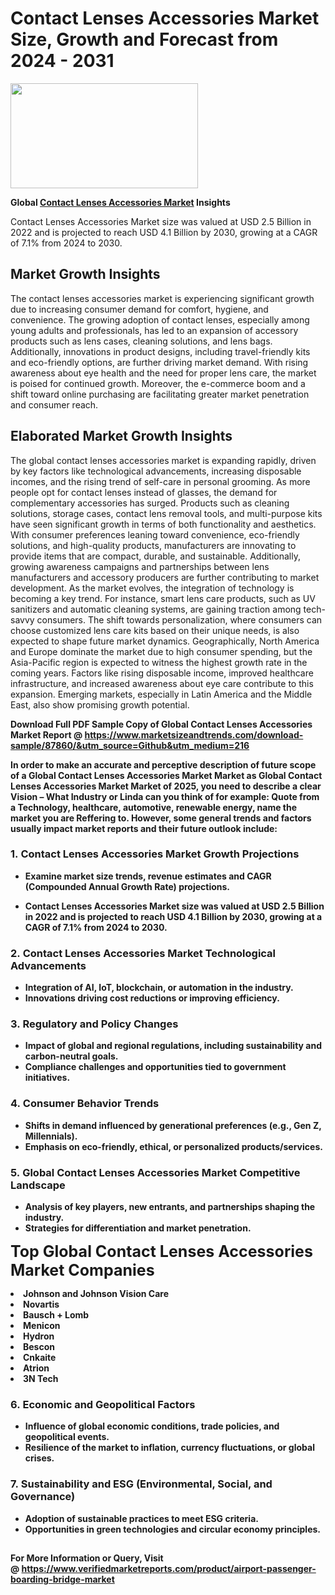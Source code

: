 <H1>Contact Lenses Accessories Market Size, Growth and Forecast from 2024 - 2031</H1><img class="aligncenter size-medium wp-image-584254" src="https://thirdeyenews.in/wp-content/uploads/2024/09/Global-Market-Research-300x168.jpeg" alt="" width="300" height="168" /><p><strong>Global&nbsp;<a href="https://www.marketsizeandtrends.com/download-sample/87860/&amp;utm_source=Github&utm_medium=216">Contact Lenses Accessories Market</a> Insights</strong></p><p>Contact Lenses Accessories Market size was valued at USD 2.5 Billion in 2022 and is projected to reach USD 4.1 Billion by 2030, growing at a CAGR of 7.1% from 2024 to 2030.</p><p><h2>Market Growth Insights</h2> <p>The contact lenses accessories market is experiencing significant growth due to increasing consumer demand for comfort, hygiene, and convenience. The growing adoption of contact lenses, especially among young adults and professionals, has led to an expansion of accessory products such as lens cases, cleaning solutions, and lens bags. Additionally, innovations in product designs, including travel-friendly kits and eco-friendly options, are further driving market demand. With rising awareness about eye health and the need for proper lens care, the market is poised for continued growth. Moreover, the e-commerce boom and a shift toward online purchasing are facilitating greater market penetration and consumer reach.</p> <p><strong></strong></p> <h2>Elaborated Market Growth Insights</h2> <p>The global contact lenses accessories market is expanding rapidly, driven by key factors like technological advancements, increasing disposable incomes, and the rising trend of self-care in personal grooming. As more people opt for contact lenses instead of glasses, the demand for complementary accessories has surged. Products such as cleaning solutions, storage cases, contact lens removal tools, and multi-purpose kits have seen significant growth in terms of both functionality and aesthetics. With consumer preferences leaning toward convenience, eco-friendly solutions, and high-quality products, manufacturers are innovating to provide items that are compact, durable, and sustainable. Additionally, growing awareness campaigns and partnerships between lens manufacturers and accessory producers are further contributing to market development. As the market evolves, the integration of technology is becoming a key trend. For instance, smart lens care products, such as UV sanitizers and automatic cleaning systems, are gaining traction among tech-savvy consumers. The shift towards personalization, where consumers can choose customized lens care kits based on their unique needs, is also expected to shape future market dynamics. Geographically, North America and Europe dominate the market due to high consumer spending, but the Asia-Pacific region is expected to witness the highest growth rate in the coming years. Factors like rising disposable income, improved healthcare infrastructure, and increased awareness about eye care contribute to this expansion. Emerging markets, especially in Latin America and the Middle East, also show promising growth potential. <p><strong></p><p><span class=""><strong>Download Full PDF Sample Copy of Global Contact Lenses Accessories Market Report</strong> @ <a href="https://www.marketsizeandtrends.com/download-sample/87860/&amp;utm_source=Github&utm_medium=216" target="_blank">https://www.marketsizeandtrends.com/download-sample/87860/&amp;utm_source=Github&utm_medium=216</a></span></p><p>In order to make an accurate and perceptive description of future scope of a Global&nbsp;Contact Lenses Accessories Market Market as Global&nbsp;Contact Lenses Accessories Market Market of 2025, you need to describe a clear Vision &ndash; What Industry or Linda can you think of for example: Quote from a Technology, healthcare, automotive, renewable energy, name the market you are Reffering to. However, some general trends and factors usually impact market reports and their future outlook include:</p><h3>1.&nbsp;<strong>Contact Lenses Accessories Market Growth Projections</strong></h3><ul><li>Examine market size trends, revenue estimates and CAGR (Compounded Annual Growth Rate) projections.</li><li><p>Contact Lenses Accessories Market size was valued at USD 2.5 Billion in 2022 and is projected to reach USD 4.1 Billion by 2030, growing at a CAGR of 7.1% from 2024 to 2030.</p></li></ul><h3>2.&nbsp;<strong>Contact Lenses Accessories Market Technological Advancements</strong></h3><ul><li>Integration of AI, IoT, blockchain, or automation in the industry.</li><li>Innovations driving cost reductions or improving efficiency.</li></ul><h3>3.&nbsp;<strong>Regulatory and Policy Changes</strong></h3><ul><li>Impact of global and regional regulations, including sustainability and carbon-neutral goals.</li><li>Compliance challenges and opportunities tied to government initiatives.</li></ul><h3>4.&nbsp;<strong>Consumer Behavior Trends</strong></h3><ul><li>Shifts in demand influenced by generational preferences (e.g., Gen Z, Millennials).</li><li>Emphasis on eco-friendly, ethical, or personalized products/services.</li></ul><h3>5.&nbsp;<strong>Global Contact Lenses Accessories Market Competitive Landscape</strong></h3><ul><li>Analysis of key players, new entrants, and partnerships shaping the industry.</li><li>Strategies for differentiation and market penetration.</li></ul><p data-pm-slice="1 1 []"><span style="color: inherit; font-family: inherit; font-size: 25px;">Top Global Contact Lenses Accessories Market Companies</span></p><div class="" data-test-id=""><p><li>Johnson and Johnson Vision Care</li><li> Novartis</li><li> Bausch + Lomb</li><li> Menicon</li><li> Hydron</li><li> Bescon</li><li> Cnkaite</li><li> Atrion</li><li> 3N Tech</li></p></div><h3>6.&nbsp;<strong>Economic and Geopolitical Factors</strong></h3><ul><li>Influence of global economic conditions, trade policies, and geopolitical events.</li><li>Resilience of the market to inflation, currency fluctuations, or global crises.</li></ul><h3>7.&nbsp;<strong>Sustainability and ESG (Environmental, Social, and Governance)</strong></h3><ul><li>Adoption of sustainable practices to meet ESG criteria.</li><li>Opportunities in green technologies and circular economy principles.</li></ul><h2><strong style="font-size: 14px;">For More Information or Query, Visit @&nbsp;</strong><a style="background-color: #ffffff; font-size: 14px;" href="https://www.marketsizeandtrends.com/report/contact-lenses-accessories-market/" target="_blank">https://www.verifiedmarketreports.com/product/airport-passenger-boarding-bridge-market</a></h2>
